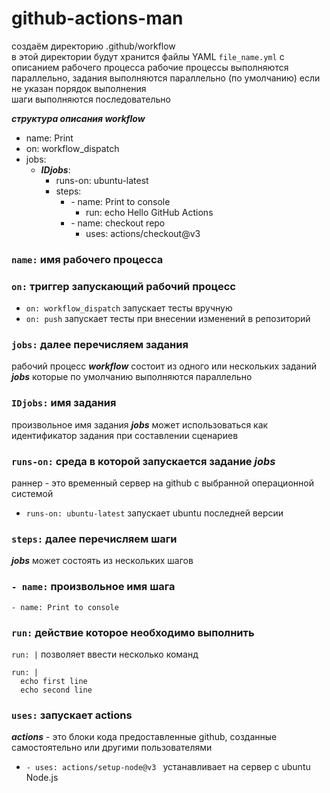 # github-actions-man  
создаём директорию .github/workflow \
в этой директории будут хранится файлы YAML `file_name.yml` с описанием рабочего процесса
рабочие процессы выполняются параллельно, задания выполняются параллельно (по умолчанию) если не указан порядок выполнения \
шаги выполняются последовательно 

***структура описания workflow***
- name: Print
- on: workflow_dispatch
- jobs:
  - ***IDjobs***:
    - runs-on: ubuntu-latest
    - steps:
      - \- name: Print to console
        - run: echo Hello GitHub Actions
      - \- name: checkout repo
        - uses: actions/checkout@v3

### `name:` имя рабочего процесса ###
### `on:`  триггер запускающий рабочий процесс ###
* `on: workflow_dispatch` запускает тесты вручную
* `on: push` запускает тесты при внесении изменений в репозиторий 
### `jobs:` далее перечисляем задания ###
рабочий процесс ***workflow*** состоит из одного или нескольких заданий ***jobs*** которые по умолчанию выполняются параллельно <br>
### `IDjobs:` имя задания ###
произвольное имя задания ***jobs*** может использоваться как идентификатор задания при составлении сценариев
### `runs-on:` среда в которой запускается задание ***jobs*** ###
раннер - это временный сервер на github с выбранной операционной системой
- `runs-on: ubuntu-latest` запускает ubuntu последней версии
### `steps:` далее перечисляем шаги ###
***jobs*** может состоять из нескольких шагов
### `- name:` произвольное имя шага ###
`- name: Print to console`
### `run:` действие которое необходимо выполнить  ###
`run: |` позволяет ввести несколько команд 
```
run: | 
  echo first line
  echo second line
```
### `uses:` запускает actions ###
***actions*** - это блоки кода предоставленные github, созданные самостоятельно или другими пользователями  
- `- uses: actions/setup-node@v3 ` устанавливает на сервер с ubuntu Node.js
  





